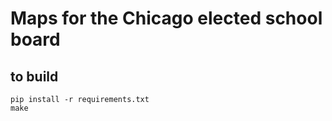 # Maps for the Chicago elected school board

## to build
```console
pip install -r requirements.txt
make
```

